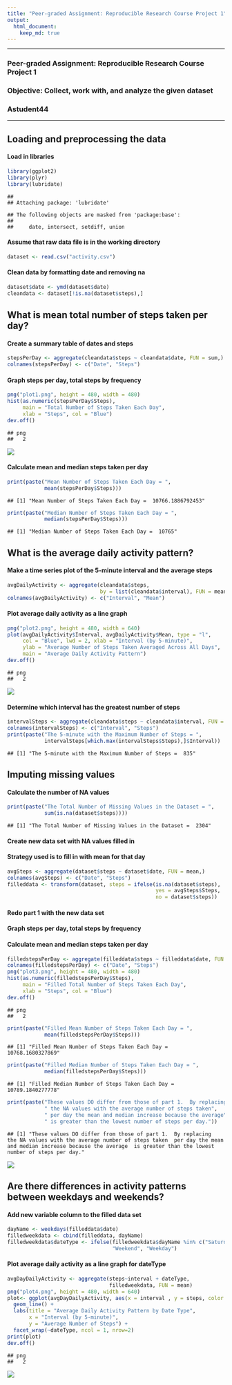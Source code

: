 ```yaml
---
title: "Peer-graded Assignment: Reproducible Research Course Project 1"
output: 
  html_document:
    keep_md: true
---
```




---
### Peer-graded Assignment: Reproducible Research Course Project 1
### Objective: Collect, work with, and analyze the given dataset
### Astudent44
---


## Loading and preprocessing the data
#### Load in libraries

```r
library(ggplot2)
library(plyr)
library(lubridate)
```

```
## 
## Attaching package: 'lubridate'
```

```
## The following objects are masked from 'package:base':
## 
##     date, intersect, setdiff, union
```

#### Assume that raw data file is in the working directory

```r
dataset <- read.csv("activity.csv")
```

#### Clean data by formatting date and removing na

```r
dataset$date <- ymd(dataset$date)
cleandata <- dataset[!is.na(dataset$steps),]
```



## What is mean total number of steps taken per day?
#### Create a summary table of dates and steps

```r
stepsPerDay <- aggregate(cleandata$steps ~ cleandata$date, FUN = sum,)
colnames(stepsPerDay) <- c("Date", "Steps")
```

#### Graph steps per day, total steps by frequency

```r
png("plot1.png", height = 480, width = 480)
hist(as.numeric(stepsPerDay$Steps), 
     main = "Total Number of Steps Taken Each Day", 
     xlab = "Steps", col = "Blue")
dev.off()
```

```
## png 
##   2
```

![](PA1_template_files/figure-html/unnamed-chunk-6-1.png)<!-- -->

#### Calculate mean and median steps taken per day

```r
print(paste("Mean Number of Steps Taken Each Day = ",
            mean(stepsPerDay$Steps)))
```

```
## [1] "Mean Number of Steps Taken Each Day =  10766.1886792453"
```

```r
print(paste("Median Number of Steps Taken Each Day = ",
            median(stepsPerDay$Steps)))
```

```
## [1] "Median Number of Steps Taken Each Day =  10765"
```



## What is the average daily activity pattern?
#### Make a time series plot of the 5-minute interval and the average steps

```r
avgDailyActivity <- aggregate(cleandata$steps, 
                              by = list(cleandata$interval), FUN = mean)
colnames(avgDailyActivity) <- c("Interval", "Mean")
```

#### Plot average daily activity as a line graph

```r
png("plot2.png", height = 480, width = 640)
plot(avgDailyActivity$Interval, avgDailyActivity$Mean, type = "l", 
     col = "Blue", lwd = 2, xlab = "Interval (by 5-minute)", 
     ylab = "Average Number of Steps Taken Averaged Across All Days",
     main = "Average Daily Activity Pattern")
dev.off()
```

```
## png 
##   2
```

![](PA1_template_files/figure-html/unnamed-chunk-10-1.png)<!-- -->

#### Determine which interval has the greatest number of steps

```r
intervalSteps <- aggregate(cleandata$steps ~ cleandata$interval, FUN = sum,)
colnames(intervalSteps) <- c("Interval", "Steps")
print(paste("The 5-minute with the Maximum Number of Steps = ",
            intervalSteps[which.max(intervalSteps$Steps),]$Interval))
```

```
## [1] "The 5-minute with the Maximum Number of Steps =  835"
```



## Imputing missing values
#### Calculate the number of NA values 

```r
print(paste("The Total Number of Missing Values in the Dataset = ",
            sum(is.na(dataset$steps))))
```

```
## [1] "The Total Number of Missing Values in the Dataset =  2304"
```

#### Create new data set with NA values filled in
#### Strategy used is to fill in with mean for that day

```r
avgSteps <- aggregate(dataset$steps ~ dataset$date, FUN = mean,)
colnames(avgSteps) <- c("Date", "Steps")
filleddata <- transform(dataset, steps = ifelse(is.na(dataset$steps), 
                                                yes = avgSteps$Steps,
                                                no = dataset$steps))
```

#### Redo part 1 with the new data set
#### Graph steps per day, total steps by frequency
#### Calculate mean and median steps taken per day

```r
filledstepsPerDay <- aggregate(filleddata$steps ~ filleddata$date, FUN = sum,)
colnames(filledstepsPerDay) <- c("Date", "Steps")
png("plot3.png", height = 480, width = 480)
hist(as.numeric(filledstepsPerDay$Steps), 
     main = "Filled Total Number of Steps Taken Each Day", 
     xlab = "Steps", col = "Blue")
dev.off()
```

```
## png 
##   2
```

```r
print(paste("Filled Mean Number of Steps Taken Each Day = ",
            mean(filledstepsPerDay$Steps)))
```

```
## [1] "Filled Mean Number of Steps Taken Each Day =  10768.1680327869"
```

```r
print(paste("Filled Median Number of Steps Taken Each Day = ",
            median(filledstepsPerDay$Steps)))
```

```
## [1] "Filled Median Number of Steps Taken Each Day =  10789.1840277778"
```

```r
print(paste("These values DO differ from those of part 1.  By replacing",
            " the NA values with the average number of steps taken",
            " per day the mean and median increase because the average",
            " is greater than the lowest number of steps per day."))
```

```
## [1] "These values DO differ from those of part 1.  By replacing  the NA values with the average number of steps taken  per day the mean and median increase because the average  is greater than the lowest number of steps per day."
```

![](PA1_template_files/figure-html/unnamed-chunk-15-1.png)<!-- -->


## Are there differences in activity patterns between weekdays and weekends?
#### Add new variable column to the filled data set

```r
dayName <- weekdays(filleddata$date)
filledweekdata <- cbind(filleddata, dayName)
filledweekdata$dateType <- ifelse(filledweekdata$dayName %in% c("Saturday", "Sunday"),
                                  "Weekend", "Weekday")
```

#### Plot average daily activity as a line graph for dateType

```r
avgDayDailyActivity <- aggregate(steps~interval + dateType, 
                                 filledweekdata, FUN = mean)
png("plot4.png", height = 480, width = 640)
plot<- ggplot(avgDayDailyActivity, aes(x = interval , y = steps, color = dateType)) +
  geom_line() +
  labs(title = "Average Daily Activity Pattern by Date Type", 
       x = "Interval (by 5-minute)", 
       y = "Average Number of Steps") +
  facet_wrap(~dateType, ncol = 1, nrow=2)
print(plot)
dev.off()
```

```
## png 
##   2
```

![](PA1_template_files/figure-html/unnamed-chunk-18-1.png)<!-- -->
